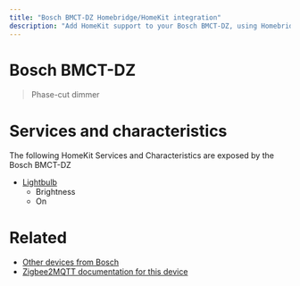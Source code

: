 ```yaml
---
title: "Bosch BMCT-DZ Homebridge/HomeKit integration"
description: "Add HomeKit support to your Bosch BMCT-DZ, using Homebridge, Zigbee2MQTT and homebridge-z2m."
---
```

<!---
This file has been GENERATED using src/docgen/docgen.ts
DO NOT EDIT THIS FILE MANUALLY!
-->
# Bosch BMCT-DZ
> Phase-cut dimmer


# Services and characteristics
The following HomeKit Services and Characteristics are exposed by
the Bosch BMCT-DZ

* [Lightbulb](../../light.md)
  * Brightness
  * On


# Related
* [Other devices from Bosch](../index.md#bosch)
* [Zigbee2MQTT documentation for this device](https://www.zigbee2mqtt.io/devices/BMCT-DZ.html)
